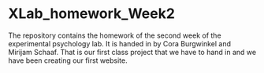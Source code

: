 # XLab_homework_Week2
The repository contains the homework of the second week of the experimental psychology lab. It is handed in by Cora Burgwinkel and Mirijam Schaaf. That is our first class project that we have to hand in and we have been creating our first website.
